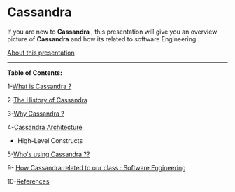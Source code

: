 # Cassandra

If you are new to **Cassandra** , this presentation will give you an overview picture of **Cassandra** and how its related to software Engineering .


[About this presentation]() 


-----------------------------------------------------------------------------------------------------


**Table of Contents:**


1-[What is Cassandra ?]()  

2-[The History of Cassandra]()

3-[Why Cassandra ? ]() 


4-[Cassandra Architecture]() 

   * High-Level Constructs 

5-[Who's using Cassandra ??]() 


9- [How Cassandra related to our class : Software Engineering]()


10-[References]()
